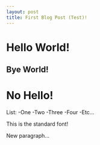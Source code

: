 ```yaml
---
layout: post
title: First Blog Post (Test)!
---
```


# Hello World!

## Bye World!

# No Hello!

List:
    -One
    -Two
    -Three
    -Four
    -Etc...

This is the standard font!

New paragraph...